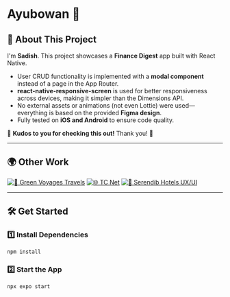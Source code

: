 # Ayubowan 👋

## 🚀 About This Project

I'm **Sadish**. This project showcases a **Finance Digest** app built with React Native.
- User CRUD functionality is implemented with a **modal component** instead of a page in the App Router.
- **react-native-responsive-screen** is used for better responsiveness across devices, making it simpler than the Dimensions API.
- No external assets or animations (not even Lottie) were used—everything is based on the provided **Figma design**.
- Fully tested on **iOS and Android** to ensure code quality.

🎉 **Kudos to you for checking this out!** Thank you! 🙌

---

## 🌍 Other Work

[![🌱 Green Voyages Travels](https://img.shields.io/badge/🌱-Green_Voyages_Travels-brightgreen?style=for-the-badge)](http://greenvoyagestravels.com/)
[![🌐 TC Net](https://img.shields.io/badge/🌐-TC_Net-blue?style=for-the-badge)](https://tcnet.globemw.net/)
[![🏨 Serendib Hotels UX/UI](https://img.shields.io/badge/🏨-Serendib_Hotels_Design-purple?style=for-the-badge)](https://www.figma.com/design/IuqvRr7GHKExuaAagFgjE6/Serendib-Hotels-v3---UX%2FUI-Design?node-id=0-1&t=DcPAQABFqujXZn3I-1)

---

## 🛠 Get Started

### 1️⃣ Install Dependencies

```bash
npm install
```

### 2️⃣ Start the App

```bash
npx expo start
```

